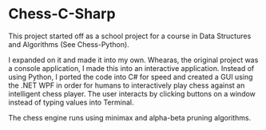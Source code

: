 # Chess-C-Sharp
This project started off as a school project for a course in Data Structures and Algorithms (See Chess-Python).

I expanded on it and made it into my own. Whearas, the original project was a console application, I made this into an interactive application. Instead of using Python, I ported the code into C# for speed and created a GUI using the .NET WPF in order for humans to interactively play chess against an intelligent chess player. The user interacts by clicking buttons on a window instead of typing values into Terminal. 

The chess engine runs using minimax and alpha-beta pruning algorithms. 
